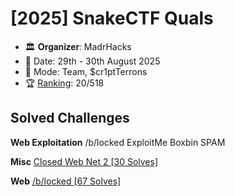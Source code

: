 # [2025] SnakeCTF Quals
- 🏛️ 𝐎𝐫𝐠𝐚𝐧𝐢𝐳𝐞𝐫: MadrHacks
- 📅 Date: 29th - 30th August 2025
- 💪 Mode: Team, $cr1ptTerrons
- 🏆 [Ranking](https://ctftime.org/event/2817): 20/518

## Solved Challenges

**Web Exploitation**
/b/locked
ExploitMe
Boxbin
SPAM

**Misc**
[Closed Web Net 2 [30 Solves]](Misc/ClosedWebNet2.md)

**Web**
[/b/locked [67 Solves]](Web/Blocked.md)
